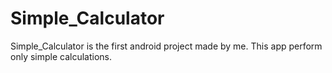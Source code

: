 # Simple_Calculator
Simple_Calculator is the first android project made by me.
This app perform only simple calculations.
